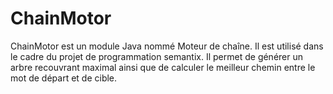 # ChainMotor

ChainMotor est un module Java nommé Moteur de chaîne. 
Il est utilisé dans le cadre du projet de programmation semantix.
Il permet de générer un arbre recouvrant maximal ainsi que de calculer le meilleur chemin entre le mot de départ et de cible.